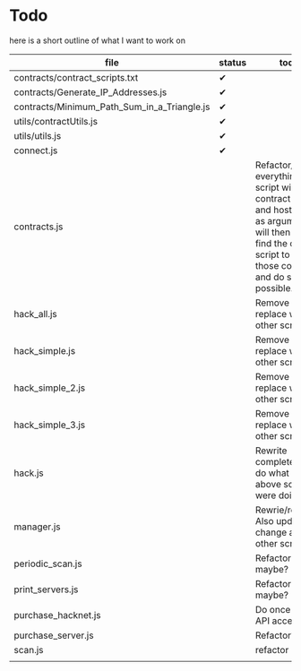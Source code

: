 # Todo

here is a short outline of what I want to work on

| file | status | todo |
| --- | --- | --- |
| contracts/contract_scripts.txt | ✔ |  |
| contracts/Generate_IP_Addresses.js | ✔ |  |
| contracts/Minimum_Path_Sum_in_a_Triangle.js | ✔ |  |
| utils/contractUtils.js | ✔ |  |
| utils/utils.js | ✔ |  |
| connect.js | ✔ |  |
| contracts.js |  | Refactor/rewrite everything. This script will take a contract file and hostname as arguments. It will then try to find the correct script to run those contracts and do so if possible. |
| hack_all.js |  | Remove and replace with other scripts. |
| hack_simple.js |  | Remove and replace with other scripts. |
| hack_simple_2.js |  | Remove and replace with other scripts. |
| hack_simple_3.js |  | Remove and replace with other scripts. |
| hack.js |  | Rewrite completely to do what the above scripts were doing. |
| manager.js |  | Rewrie/refactor. Also update as I change all the other scripts. |
| periodic_scan.js |  | Refactor maybe? |
| print_servers.js |  | Refactor maybe? |
| purchase_hacknet.js |  | Do once I have API access. |
| purchase_server.js |  | Refactor? |
| scan.js |  | refactor |
|  |  |  |

